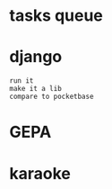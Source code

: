# tasks queue
# django 
    run it
    make it a lib
    compare to pocketbase 

    
# GEPA
# karaoke      

